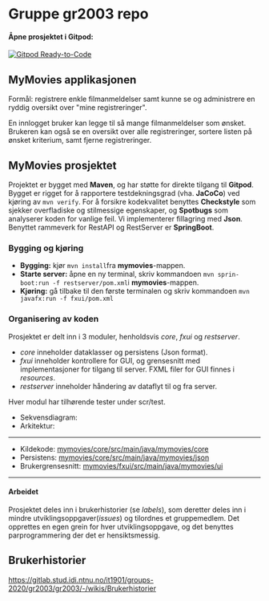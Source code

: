 # Gruppe gr2003 repo
#### Åpne prosjektet i Gitpod:
[![Gitpod Ready-to-Code](https://img.shields.io/badge/Gitpod-Ready--to--Code-blue?logo=gitpod)](https://gitpod.idi.ntnu.no/#https://gitlab.stud.idi.ntnu.no/it1901/groups-2020/gr2003/gr2003) 

## MyMovies applikasjonen
Formål: registrere enkle filmanmeldelser samt kunne se og administrere en ryddig oversikt over "mine registreringer". 

En innlogget bruker kan legge til så mange filmanmeldelser som ønsket. Brukeren kan også se en oversikt over alle registreringer, sortere listen på ønsket kriterium, samt fjerne registreringer. 

## MyMovies prosjektet
Projektet er bygget med **Maven**, og har støtte for direkte tilgang til **Gitpod**.
Bygget er rigget for å rapportere testdekningsgrad (vha. **JaCoCo**) ved kjøring av `mvn verify`.
For å forsikre kodekvalitet benyttes **Checkstyle** som sjekker overfladiske og stilmessige egenskaper, og **Spotbugs** som analyserer koden for vanlige feil.
Vi implementerer fillagring med **Json**. Benyttet rammeverk for RestAPI og RestServer er **SpringBoot**.

### Bygging og kjøring 
- **Bygging:** kjør `mvn install`fra **mymovies**-mappen. 
- **Starte server:** åpne en ny terminal, skriv kommandoen `mvn sprin-boot:run -f restserver/pom.xml`i **mymovies**-mappen.
- **Kjøring:** gå tilbake til den første terminalen og skriv kommandoen `mvn javafx:run -f fxui/pom.xml`


### Organisering av koden 
Prosjektet er delt inn i 3 moduler, henholdsvis *core*, *fxui* og *restserver*.
- *core* inneholder dataklasser og persistens (Json format).
- *fxui* inneholder kontrollere for GUI, og grensesnitt med implementasjoner for tilgang til server. FXML filer for GUI finnes i *resources*.
- *restserver* inneholder håndering av dataflyt til og fra server. 

Hver modul har tilhørende tester under scr/test. 
- Sekvensdiagram: 
- Arkitektur: 

---

- Kildekode: [mymovies/core/src/main/java/mymovies/core](https://gitlab.stud.idi.ntnu.no/it1901/groups-2020/gr2003/gr2003/-/tree/master/mymovies%2Fcore%2Fsrc%2Fmain%2Fjava%2Fmymovies%2Fcore)
- Persistens: [mymovies/core/src/main/java/mymovies/json](https://gitlab.stud.idi.ntnu.no/it1901/groups-2020/gr2003/gr2003/-/tree/master/mymovies%2Fcore%2Fsrc%2Fmain%2Fjava%2Fmymovies%2Fjson)
- Brukergrensesnitt: [mymovies/fxui/src/main/java/mymovies/ui](https://gitlab.stud.idi.ntnu.no/it1901/groups-2020/gr2003/gr2003/-/tree/master/mymovies%2Ffxui%2Fsrc%2Fmain%2Fjava%2Fmymovies%2Fui)

---

#### Arbeidet 
Prosjektet deles inn i brukerhistorier (se *labels*), som deretter deles inn i mindre utviklingsoppgaver(*issues*) og tilordnes et gruppemedlem. Det opprettes en egen grein for hver utviklingsoppgave, og det benyttes parprogrammering der det er hensiktsmessig.

## Brukerhistorier
https://gitlab.stud.idi.ntnu.no/it1901/groups-2020/gr2003/gr2003/-/wikis/Brukerhistorier
